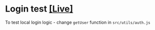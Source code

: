 # Login test [[Live]](https://reverent-hoover-3852ae.netlify.app)

To test local login logic - change `getUser` function in `src/utils/auth.js`
